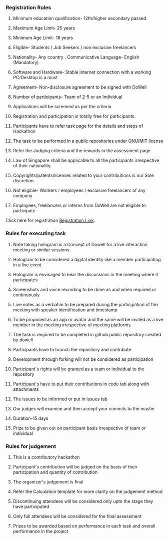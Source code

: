 ### Registration Rules

1. Minimum education qualification- 12th/higher secondary passed

2. Maximum Age Limit- 25 years

3. Minimum Age Limit- 18 years

4. Eligible- Students / Job Seekers / non exclusive freelancers

5. Nationality- Any country . Communicative Language- English (Mandatory)

6. Software and Hardware- Stable internet connection with a working PC/Desktop is a must

7. Agreement- Non-disclosure agreement to be signed with DoWell

8. Number of participants- Team of 2-5 or an Individual

9. Applications will be screened as per the criteria

10. Registration and participation is totally free for participants.

11. Participants have to refer task page for the details and steps of Hackathon 

12. The task to be performed in a public repositories under GNU/MIT license

13. Refer the Judging criteria and the rewards in the assessment page

14. Law of Singapore shall be applicable to all the participants irrespective of their nationality.

15. Copyrights/patents/licenses related to your contributions is our Sole discretion

16. Not eligible- Workers / employees / exclusive freelancers of any company

17. Employees, freelancers or interns from DoWell are not eligible to participate.

Click here for registration [Registration Link](https://forms.gle/h9ExJmvgXoL923k89).


### Rules for executing task

1. Note taking hologram is a Concept of Dowell for a live interaction meeting or similar sessions

2. Hologram to be considered a digital identity like a member participating in a live event

3. Hologram is envisaged to hear the discussions in the meeting where it participates 

4. Screenshots and voice recording to be done as and when required or continuously

5. Live notes as a verbatim to be prepared during the participation of the meeting with speaker identification and timestamp

6. To be proposed as an app or avatar and the same will be invited as a live member in the meeting irrespective of meeting platforms

7. The task is required to be completed in github public repository created by dowell

8. Participants have to branch the repository and contribute

9. Development through forking will not be considered as participation

10. Participant's rights will be granted as a team or individual to the repository

11. Participant's have to put their contributions in code tab along with attachments

12. The issues to be informed or put in issues tab

13. Our judges will examine and then accept your commits to the master

14. Duration-15 days

15. Prize to be given out on participant basis irrespective of team or individual

### Rules for judgement

1. This is a contributory hackathon

2. Participant's contribution will be judged on the basis of their participation and quantity of contribution

3. The organizer's judgement is final

4. Refer the Calculation template for more clarity on the judgement method

5. Discontinuing attendees will be considered only upto the stage they have participated

6. Only full attendees will be considered for the final assessment

7. Prizes to be awarded based on performance in each task and overall performance in the project



